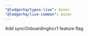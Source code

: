 ```yaml
---
"@ledgerhq/types-live": minor
"@ledgerhq/live-common": minor
---
```


Add syncOnboardingIncr1 feature flag
